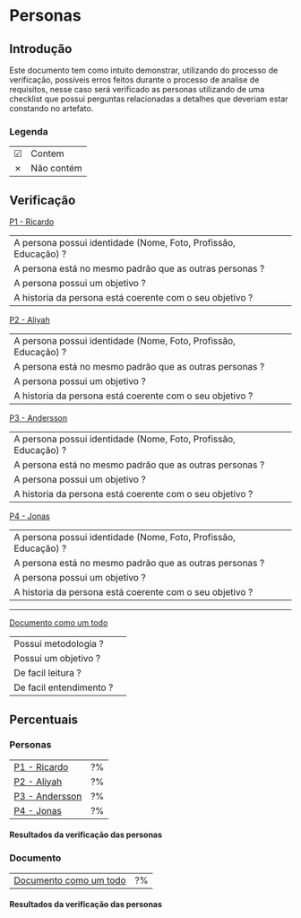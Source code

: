 # Personas

## Introdução
Este documento tem como intuito demonstrar, utilizando do processo de verificação, possíveis erros feitos durante o processo de analise de requisitos, nesse caso será verificado as personas utilizando de uma checklist que possui perguntas relacionadas a detalhes que deveriam estar constando no artefato.

### Legenda

|||
|:-|:-|
|☑| Contem|
|✗| Não contém|


## Verificação

[P1 - Ricardo](https://interacao-humano-computador.github.io/2020.1-AliExpress/#/pages/requirementsAnalysis/personas/personas?id=persona-1-ricardo)

|||
|:-|:-:|
|A persona possui identidade (Nome, Foto, Profissão, Educação) ?||
|A persona está no mesmo padrão que as outras personas ?||
|A persona possui um objetivo ?||
|A historia da persona está coerente com o seu objetivo ?||


[P2 - Aliyah](https://interacao-humano-computador.github.io/2020.1-AliExpress/#/pages/requirementsAnalysis/personas/personas?id=persona-2-aliyah)

|||
|:-|:-:|
|A persona possui identidade (Nome, Foto, Profissão, Educação) ?||
|A persona está no mesmo padrão que as outras personas ?||
|A persona possui um objetivo ?||
|A historia da persona está coerente com o seu objetivo ?||


[P3 - Andersson](https://interacao-humano-computador.github.io/2020.1-AliExpress/#/pages/requirementsAnalysis/personas/personas?id=persona-3-andersson)

|||
|:-|:-:|
|A persona possui identidade (Nome, Foto, Profissão, Educação) ?||
|A persona está no mesmo padrão que as outras personas ?||
|A persona possui um objetivo ?||
|A historia da persona está coerente com o seu objetivo ?||


[P4 - Jonas ](https://interacao-humano-computador.github.io/2020.1-AliExpress/#/pages/requirementsAnalysis/personas/personas?id=persona-4-jonas)

|||
|:-|:-:|
|A persona possui identidade (Nome, Foto, Profissão, Educação) ?||
|A persona está no mesmo padrão que as outras personas ?||
|A persona possui um objetivo ?||
|A historia da persona está coerente com o seu objetivo ?||

---
[Documento como um todo](https://interacao-humano-computador.github.io/2020.1-AliExpress/#/pages/requirementsAnalysis/personas/personas?id=personas)

|||
|:-|:-:|
|Possui metodologia ?||
|Possui um objetivo ?||
|De facil leitura ?||
|De facil entendimento ?||

## Percentuais

### Personas
|||
|:-|:-:|
|[P1 - Ricardo](https://interacao-humano-computador.github.io/2020.1-AliExpress/#/pages/requirementsAnalysis/personas/personas?id=persona-1-ricardo)|?%|
|[P2 - Aliyah](https://interacao-humano-computador.github.io/2020.1-AliExpress/#/pages/requirementsAnalysis/personas/personas?id=persona-2-aliyah)|?%|
|[P3 - Andersson](https://interacao-humano-computador.github.io/2020.1-AliExpress/#/pages/requirementsAnalysis/personas/personas?id=persona-3-andersson)|?%|
|[P4 - Jonas ](https://interacao-humano-computador.github.io/2020.1-AliExpress/#/pages/requirementsAnalysis/personas/personas?id=persona-4-jonas)|?%|

#### Resultados da verificação das personas

[//]: <> (Escreva o que voce achou de erro na avalição)


### Documento

|||
|:-|:-:|
|[Documento como um todo](https://interacao-humano-computador.github.io/2020.1-AliExpress/#/pages/requirementsAnalysis/personas/personas?id=personas)|?%|


#### Resultados da verificação das personas